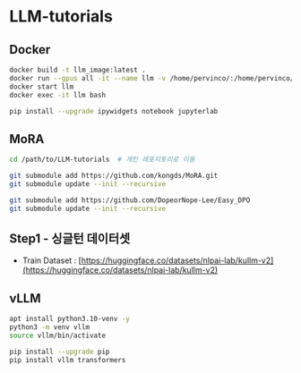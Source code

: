 # LLM-tutorials

## Docker

```bash
docker build -t llm_image:latest .
docker run --gpus all -it --name llm -v /home/pervinco/:/home/pervinco/ llm_image:latest
docker start llm
docker exec -it llm bash

pip install --upgrade ipywidgets notebook jupyterlab
```

## MoRA

```bash
cd /path/to/LLM-tutorials  # 개인 레포지토리로 이동

git submodule add https://github.com/kongds/MoRA.git
git submodule update --init --recursive

git submodule add https://github.com/DopeorNope-Lee/Easy_DPO
git submodule update --init --recursive
```


## Step1 - 싱글턴 데이터셋

 - Train Dataset : [https://huggingface.co/datasets/nlpai-lab/kullm-v2](https://huggingface.co/datasets/nlpai-lab/kullm-v2)


## vLLM

```bash
apt install python3.10-venv -y
python3 -m venv vllm
source vllm/bin/activate

pip install --upgrade pip
pip install vllm transformers
```